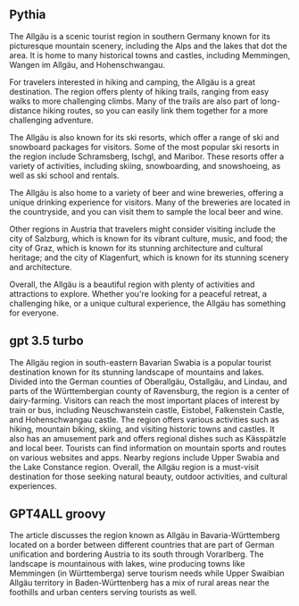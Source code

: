 ## Pythia

The Allgäu is a scenic tourist region in southern Germany known for its picturesque mountain scenery, including the Alps and the lakes that dot the area. It is home to many historical towns and castles, including Memmingen, Wangen im Allgäu, and Hohenschwangau.

For travelers interested in hiking and camping, the Allgäu is a great destination. The region offers plenty of hiking trails, ranging from easy walks to more challenging climbs. Many of the trails are also part of long-distance hiking routes, so you can easily link them together for a more challenging adventure.

The Allgäu is also known for its ski resorts, which offer a range of ski and snowboard packages for visitors. Some of the most popular ski resorts in the region include Schramsberg, Ischgl, and Maribor. These resorts offer a variety of activities, including skiing, snowboarding, and snowshoeing, as well as ski school and rentals.

The Allgäu is also home to a variety of beer and wine breweries, offering a unique drinking experience for visitors. Many of the breweries are located in the countryside, and you can visit them to sample the local beer and wine.

Other regions in Austria that travelers might consider visiting include the city of Salzburg, which is known for its vibrant culture, music, and food; the city of Graz, which is known for its stunning architecture and cultural heritage; and the city of Klagenfurt, which is known for its stunning scenery and architecture.

Overall, the Allgäu is a beautiful region with plenty of activities and attractions to explore. Whether you're looking for a peaceful retreat, a challenging hike, or a unique cultural experience, the Allgäu has something for everyone.


## gpt 3.5 turbo

The Allgäu region in south-eastern Bavarian Swabia is a popular tourist destination known for its stunning landscape of mountains and lakes. Divided into the German counties of Oberallgäu, Ostallgäu, and Lindau, and parts of the Württembergian county of Ravensburg, the region is a center of dairy-farming. Visitors can reach the most important places of interest by train or bus, including Neuschwanstein castle, Eistobel, Falkenstein Castle, and Hohenschwangau castle. The region offers various activities such as hiking, mountain biking, skiing, and visiting historic towns and castles. It also has an amusement park and offers regional dishes such as Kässpätzle and local beer. Tourists can find information on mountain sports and routes on various websites and apps. Nearby regions include Upper Swabia and the Lake Constance region. Overall, the Allgäu region is a must-visit destination for those seeking natural beauty, outdoor activities, and cultural experiences.


## GPT4ALL groovy

The article discusses the region known as Allgäu in Bavaria-Württemberg located on a border between different countries that are part of German unification and bordering Austria to its south through Vorarlberg. The landscape is mountainous with lakes, wine producing towns like Memmingen (in Württemberga) serve tourism needs while Upper Swaibian Allgäu territory in Baden-Württenberg has a mix of rural areas near the foothills and urban centers serving tourists as well.




